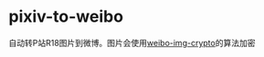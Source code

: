 # pixiv-to-weibo
自动转P站R18图片到微博。图片会使用[weibo-img-crypto](https://github.com/xfgryujk/weibo-img-crypto)的算法加密
